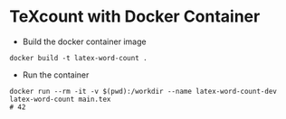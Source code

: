 # TeXcount with Docker Container

- Build the docker container image

```shell
docker build -t latex-word-count .
```

- Run the container

```shell
docker run --rm -it -v $(pwd):/workdir --name latex-word-count-dev latex-word-count main.tex
# 42
```
